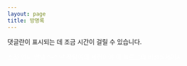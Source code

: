 ```yaml
---
layout: page
title: 방명록
---
```


댓글란이 표시되는 데 조금 시간이 걸릴 수 있습니다.

<div style="color: white;">소정 언니 안녕 ^~^ 난 정담이의 세컨이야 이 블로그의 비선실세이지</div>

<script src="https://utteranc.es/client.js"
        repo="dimenerno/dimenerno.github.io"
        issue-term="pathname"
        theme="github-light"
        crossorigin="anonymous"
        async>
  </script>
